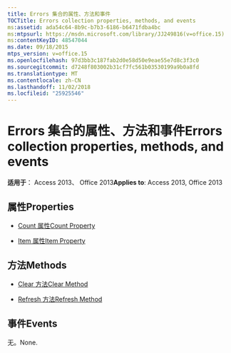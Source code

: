 ```yaml
---
title: Errors 集合的属性、方法和事件
TOCTitle: Errors collection properties, methods, and events
ms:assetid: ada54c64-8b9c-b7b3-6186-b6471fdba4bc
ms:mtpsurl: https://msdn.microsoft.com/library/JJ249816(v=office.15)
ms:contentKeyID: 48547044
ms.date: 09/18/2015
mtps_version: v=office.15
ms.openlocfilehash: 97d3bb3c187fab2d0e58d50e9eae55e7d8c3f3c0
ms.sourcegitcommit: d7248f803002b31cf7fc561b03530199a9b0a8fd
ms.translationtype: MT
ms.contentlocale: zh-CN
ms.lasthandoff: 11/02/2018
ms.locfileid: "25925546"
---
```

# <a name="errors-collection-properties-methods-and-events"></a><span data-ttu-id="ec8f4-102">Errors 集合的属性、方法和事件</span><span class="sxs-lookup"><span data-stu-id="ec8f4-102">Errors collection properties, methods, and events</span></span>


<span data-ttu-id="ec8f4-103">**适用于**： Access 2013、 Office 2013</span><span class="sxs-lookup"><span data-stu-id="ec8f4-103">**Applies to**: Access 2013, Office 2013</span></span>


## <a name="properties"></a><span data-ttu-id="ec8f4-104">属性</span><span class="sxs-lookup"><span data-stu-id="ec8f4-104">Properties</span></span>

- [<span data-ttu-id="ec8f4-105">Count 属性</span><span class="sxs-lookup"><span data-stu-id="ec8f4-105">Count Property</span></span>](count-property-ado.md)

- [<span data-ttu-id="ec8f4-106">Item 属性</span><span class="sxs-lookup"><span data-stu-id="ec8f4-106">Item Property</span></span>](item-property-ado.md)

## <a name="methods"></a><span data-ttu-id="ec8f4-107">方法</span><span class="sxs-lookup"><span data-stu-id="ec8f4-107">Methods</span></span>

- [<span data-ttu-id="ec8f4-108">Clear 方法</span><span class="sxs-lookup"><span data-stu-id="ec8f4-108">Clear Method</span></span>](clear-method-ado.md)

- [<span data-ttu-id="ec8f4-109">Refresh 方法</span><span class="sxs-lookup"><span data-stu-id="ec8f4-109">Refresh Method</span></span>](refresh-method-ado.md)

## <a name="events"></a><span data-ttu-id="ec8f4-110">事件</span><span class="sxs-lookup"><span data-stu-id="ec8f4-110">Events</span></span>

<span data-ttu-id="ec8f4-111">无。</span><span class="sxs-lookup"><span data-stu-id="ec8f4-111">None.</span></span>


